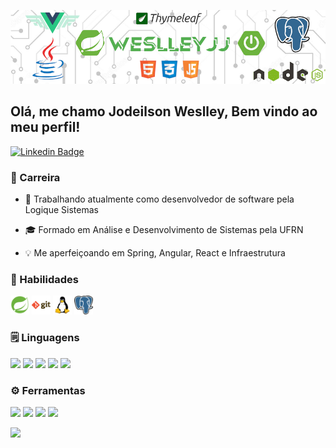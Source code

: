 ![Capa de Perfil](https://github.com/weslleyjj/weslleyjj/blob/main/github-capa.png)

<h2> Olá, me chamo Jodeilson Weslley, Bem vindo ao meu perfil! </h2>

[![Linkedin Badge](https://img.shields.io/badge/-Linkedin-6633cc?&logo=Linkedin&logoColor=white&color=blue&link=https://www.linkedin.com/in/jodeilson-weslley-458207122)](https://www.linkedin.com/in/jodeilson-weslley-458207122)


<h3>📔 Carreira</h3>

- <p>💼 Trabalhando atualmente como desenvolvedor de software pela Logique Sistemas<br></p>
- <p>🎓 Formado em Análise e Desenvolvimento de Sistemas pela UFRN</strong><br></p>
- <p>💡 Me aperfeiçoando em Spring, Angular, React e Infraestrutura<br></p>

<h3>🧭 Habilidades </h3>


<code><img height="30" src="https://raw.githubusercontent.com/github/explore/80688e429a7d4ef2fca1e82350fe8e3517d3494d/topics/spring-boot/spring-boot.png"></code>
<code><img height="30" src="https://raw.githubusercontent.com/github/explore/80688e429a7d4ef2fca1e82350fe8e3517d3494d/topics/git/git.png"></code>
<code><img height="30" src="https://raw.githubusercontent.com/github/explore/80688e429a7d4ef2fca1e82350fe8e3517d3494d/topics/linux/linux.png"></code>
<code><img height="30" src="https://raw.githubusercontent.com/github/explore/80688e429a7d4ef2fca1e82350fe8e3517d3494d/topics/postgresql/postgresql.png"></code>

<h3>🗒️ Linguagens </h3>

![](https://img.shields.io/badge/Java-informational?style=flat&logo=java&logoColor=white&color=important)
![](https://img.shields.io/badge/Javascript-informational?style=flat&logo=javascript&logoColor=white&color=yellow)
![](https://img.shields.io/badge/Python-informational?style=flat&logo=python&logoColor=white&color=blue)
![](https://img.shields.io/badge/Kotlin-informational?style=flat&logo=kotlin&logoColor=white&color=inactive)
![](https://img.shields.io/badge/Arduino-informational?style=flat&logo=arduino&logoColor=white&color=9cf)

<h3>⚙️ Ferramentas</h3>

![](https://img.shields.io/badge/IDE-Intellij-informational?style=flat&logo=intellij-idea&logoColor=white&color=2bbc8a)
![](https://img.shields.io/badge/Editor-VSCode-informational?style=flat&logo=visual-studio-code&logoColor=white&color=2bbc8a)
![](https://img.shields.io/badge/API-Postman-informational?style=flat&logo=postman&logoColor=white&color=2bbc8a)
![](https://img.shields.io/badge/GIT_UI-GitKraken-informational?style=flat&logo=gitkraken&logoColor=white&color=2bbc8a)


<div>
 <a href="https://github.com/weslleyjj/">
  <img height="180em" src="https://github-readme-stats.vercel.app/api/top-langs/?username=weslleyjj&layout=compact&theme=dark" style"max-width: 100%;" />
 </a>
</div>

<!--
**weslleyjj/weslleyjj** is a ✨ _special_ ✨ repository because its `README.md` (this file) appears on your GitHub profile.

Here are some ideas to get you started:

- 🔭 I’m currently working on ...
- 🌱 I’m currently learning ...
- 👯 I’m looking to collaborate on ...
- 🤔 I’m looking for help with ...
- 💬 Ask me about ...
- 📫 How to reach me: ...
- 😄 Pronouns: ...
- ⚡ Fun fact: ...
-->
